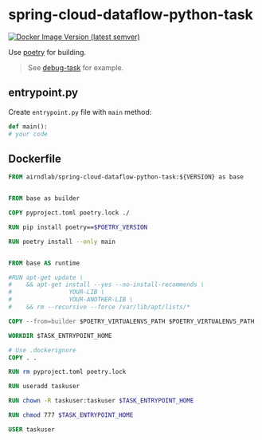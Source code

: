 # spring-cloud-dataflow-python-task

[![Docker Image Version (latest semver)](https://img.shields.io/docker/v/airndlab/spring-cloud-dataflow-python-task?label=Docker%20Hub)](https://hub.docker.com/r/airndlab/spring-cloud-dataflow-python-task)

Use [poetry](https://python-poetry.org/docs/1.4/) for building.

> See [debug-task](../debug-task) for example.

## entrypoint.py

Create `entrypoint.py` file with `main` method:

```python
def main():
# your code
```

## Dockerfile

```dockerfile
FROM airndlab/spring-cloud-dataflow-python-task:${VERSION} as base


FROM base as builder

COPY pyproject.toml poetry.lock ./

RUN pip install poetry==$POETRY_VERSION

RUN poetry install --only main


FROM base AS runtime

#RUN apt-get update \
#    && apt-get install --yes --no-install-recommends \
#                YOUR-LIB \
#                YOUR-ANOTHER-LIB \
#    && rm --recursive --force /var/lib/apt/lists/*

COPY --from=builder $POETRY_VIRTUALENVS_PATH $POETRY_VIRTUALENVS_PATH

WORKDIR $TASK_ENTRYPOINT_HOME

# Use .dockerignore
COPY . .

RUN rm pyproject.toml poetry.lock

RUN useradd taskuser

RUN chown -R taskuser:taskuser $TASK_ENTRYPOINT_HOME

RUN chmod 777 $TASK_ENTRYPOINT_HOME

USER taskuser
```
